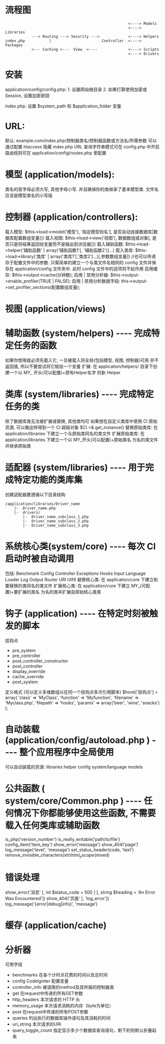 # 流程图
                                                            <----> Models
                                                            <----> Libraries
                ---> Routing ---> Security --->             <----> Helpers
    index.php           |                       Controller  <----> Packages
                <--- Caching <---  View  <----              <----> Scripts
                                                            <----> Drivers
# 安装
application/config/config.php:
    1. 设置网站根目录
    2. 如果打算使用加密或 Session, 设置加密密钥

index.php: 设置 $system_path 和 $application_folder 变量

# URL:

默认: example.com/index.php/控制器类名/控制器函数或方法名/所需参数
可以通过配置 htaccess 隐藏 index.php
URL 查询字符串模式可在 config.php 中开启
路由规则可在 application/config/routes.php 里配置

# 模型 (application/models):

类名的首字母必须大写, 其他字母小写. 并且确保你的类继承了基本模型类. 文件名应该是模型类名的小写版

# 控制器 (application/controllers):

载入模型: $this->load->model('模型'[, '指定模型别名'[, 是否自动连接数据库|数据库配置数组变量]])
载入视图: $this->load->view('视图'[, 数据数组或对象[, 是否只是将结果返回给变量而不是输出到浏览器]])
载入辅助函数: $this->load->helper('辅助函数' | array('辅助函数1'[, '辅助函数2')]...)
载入类库: $this->load->library('类库' | array('类库1'[,'类库2']...)[,参数数组变量])
    //也可以传递存于配置文件中的参数. 只需简单的建立一个与类文件名相同的 config 文件并保存在 application/config 文件夹中. 此时 config 文件中的选项将不起作用
启用缓存: $this->output->cache(分钟数);
启用 | 禁用分析器:  $this->output->enable_profiler(TRUE | FALSE);
启用 | 禁用分析数据字段: this->output->set_profiler_sections(配置数组变量);

# 视图 (application/views)

# 辅助函数 (system/helpers) ---- 完成特定任务的函数

如果你想用就必须先载入它, 一旦被载入将全局(包括模型, 视图, 控制器)可用
并不返回值, 所以不要尝试将它赋给一个变量
扩展: 在 application/helpers/ 目录下创建一个以 MY_ 开头(可以配置)+原有Helper名字 的新 Helper

# 类库 (system/libraries) ---- 完成特定任务的类

除了数据库类无法被扩展或替换, 其他类均可
如果想在自定义类库中使用 CI 原始资源, 可以像这样得到一个 CI 超级对象
    $CI =& get_instance()
替换原始类库: 在 application/libraries 下建立一个与原始类同名的类文件
扩展原始类库: 在 application/libraries 下建立一个以 MY_开头(可以配置)+原始类名 为名的类文件并继承原始类

# 适配器 (system/libraries) ---- 用于完成特定功能的类库集

创建适配器要遵循以下目录结构

    /application/libraries/Driver_name
        |-  Driver_name.php
        |-  drivers/
            |-  Driver_name_subclass_1.php
            |-  Driver_name_subclass_2.php
            |-  Driver_name_subclass_3.php

# 系统核心类(system/core) ---- 每次 CI 启动时被自动调用

包括: Benchmark Config Controller Exceptions Hooks Input Language Loader Log Output Router URI Utf8
替换核心类: 在 application/core 下建立和要替换的类同名的类文件
扩展核心类: 在 application/core 下建立 MY_(可配置)+要扩展的类名 为名的类并扩展自原始核心类类

# 钩子 (application) ---- 在特定时刻被触发的脚本

挂钩点
- pre_system
- pre_controller
- post_controller_constructor
- post_controller
- display_override
- cache_override
- post_system

定义格式 (可以定义多维数组以在同一个挂钩点多次引用脚本)
    $hook['挂钩点'] = array(
        'class'    => 'MyClass',
        'function' => 'Myfunction',
        'filename' => 'Myclass.php',
        'filepath' => 'hooks',
        'params'   => array('beer', 'wine', 'snacks')
        );

# 自动装载 (application/config/autoload.php ) ---- 整个应用程序中全局使用

可以自动装载的资源: libraries helper config system/language models

# 公共函数 ( system/core/Common.php ) ---- 任何情况下你都能够使用这些函数, 不需要载入任何类库或辅助函数

is_php('version_number')
is_really_writable('path/to/file')
config_item('item_key')
show_error('message')
show_404('page')
log_message('level', 'message')
set_status_header(code, 'text')
remove_invisible_characters($str)
html_escape($mixed)

# 错误处理

show_error('消息' [, int $status_code = 500 ] [, string $heading = 'An Error Was Encountered'])
show_404('页面' [, 'log_error'])
log_message('{error|debug|info}', 'message')

# 缓存 (application/cache)

# 分析器

可用字段
- benchmarks                    在各个计时点花费的时间以及总时间
- config                            CodeIgniter 配置变量
- controller_info                   被调用的method及其所属的控制器类
- get                               在request中传递的所有GET参数
- http_headers                  本次请求的 HTTP 头
- memory_usage                  本次请求消耗的内存（byte为单位）
- post                          在request中传递的所有POST参数
- queries                           列出执行的数据库操作语句及其消耗的时间
- uri_string                        本次请求的URI
- query_toggle_count             指定显示多少个数据库查询语句，剩下的则默认折叠起来




